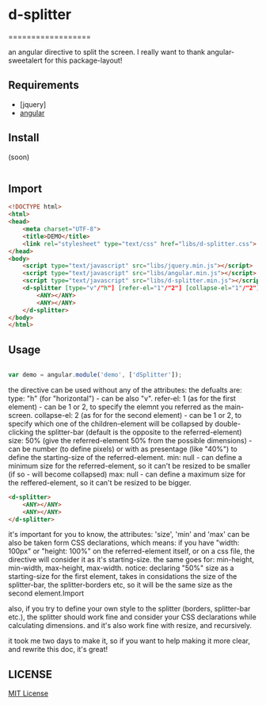 # d-splitter #
==================

an angular directive to split the screen.
I really want to thank angular-sweetalert for this package-layout!

## Requirements ##

- [jquery]
- [angular][angular-url]

## Install ##

(soon)
```powershell
```

## Import ##

```html
<!DOCTYPE html>
<html>
<head>
    <meta charset="UTF-8">
    <title>DEMO</title>
    <link rel="stylesheet" type="text/css" href="libs/d-splitter.css">
</head>
<body>
    <script type="text/javascript" src="libs/jquery.min.js"></script>
    <script type="text/javascript" src="libs/angular.min.js"></script>
    <script type="text/javascript" src="libs/d-splitter.min.js"></script>
    <d-splitter [type="v"/"h"] [refer-el="1"/"2"] [collapse-el="1"/"2"] [size="100"/"30%"]>
        <ANY></ANY>
        <ANY></ANY>
    </d-splitter>
</body>
</html>
```

## Usage ##

```javascript

var demo = angular.module('demo', ['dSplitter']);

```

the directive can be used without any of the attributes:
the defualts are:
    type: "h" (for "horizontal") - can be also "v".
    refer-el: 1 (as for the first element) - can be 1 or 2, to specify the elemnt you referred as the main-screen.
    collapse-el: 2 (as for for the second element) - can be 1 or 2, to specify which one of the children-element will be collapsed by double-clicking the splitter-bar (default is the opposite to the referred-element)
    size: 50% (give the referred-element 50% from the possible dimensions) - can be number (to define pixels) or with as presentage (like "40%") to define the starting-size of the referred-element.
    min: null - can define a minimum size for the referred-element, so it can't be resized to be smaller (if so - will become collapsed)
    max: null - can define a maximum size for the reffered-element, so it can't be resized to be bigger.
```html
<d-splitter>
    <ANY></ANY>
    <ANY></ANY>
</d-splitter>
```

it's important for you to know, the attributes: 'size', 'min' and 'max' can be also be taken form CSS declarations, which means:
if you have "width: 100px" or "height: 100%" on the referred-element itself, or on a css file, the directive will consider it as it's starting-size.
the same goes for: min-height, min-width, max-height, max-width.
notice: declaring "50%" size as a starting-size for the first element, takes in considations the size of the splitter-bar, the splitter-borders etc, so it will be the same size as the second element.Import

also, if you try to define your own style to the splitter (borders, splitter-bar etc.), the splitter should work fine and consider your CSS declarations while calculating dimensions.
and it's also work fine with resize, and recursively.


it took me two days to make it, so if you want to help making it more clear, and rewrite this doc, it's great!

## LICENSE ##

[MIT License](https://raw.githubusercontent.com/leftstick/angular-sweetalert/master/LICENSE)

[angular-url]: https://angularjs.org/